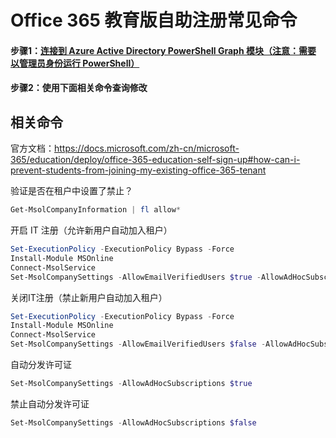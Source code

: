 # Office 365 教育版自助注册常见命令

#### 步骤1：[连接到 Azure Active Directory PowerShell Graph 模块（注意：需要 以管理员身份运行 PowerShell）](连接到%20Azure.md)

#### 步骤2：使用下面相关命令查询修改

## 相关命令

官方文档：https://docs.microsoft.com/zh-cn/microsoft-365/education/deploy/office-365-education-self-sign-up#how-can-i-prevent-students-from-joining-my-existing-office-365-tenant

验证是否在租户中设置了禁止？

```powershell
Get-MsolCompanyInformation | fl allow*
```

开启 IT 注册（允许新用户自动加入租户）

```powershell
Set-ExecutionPolicy -ExecutionPolicy Bypass -Force
Install-Module MSOnline
Connect-MsolService
Set-MsolCompanySettings -AllowEmailVerifiedUsers $true -AllowAdHocSubscriptions $true
```

关闭IT注册（禁止新用户自动加入租户）

```powershell
Set-ExecutionPolicy -ExecutionPolicy Bypass -Force
Install-Module MSOnline
Connect-MsolService
Set-MsolCompanySettings -AllowEmailVerifiedUsers $false -AllowAdHocSubscriptions $false
```

自动分发许可证

```powershell
Set-MsolCompanySettings -AllowAdHocSubscriptions $true
```

禁止自动分发许可证

```powershell
Set-MsolCompanySettings -AllowAdHocSubscriptions $false
```



